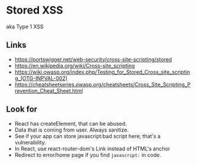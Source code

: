 # Stored XSS

aka Type 1 XSS

## Links

- https://portswigger.net/web-security/cross-site-scripting/stored
- https://en.wikipedia.org/wiki/Cross-site_scripting
- https://wiki.owasp.org/index.php/Testing_for_Stored_Cross_site_scripting_(OTG-INPVAL-002)
- https://cheatsheetseries.owasp.org/cheatsheets/Cross_Site_Scripting_Prevention_Cheat_Sheet.html

## Look for

- React has createElement, that can be abused.
- Data that is coming from user. Always sanitize.
- See if your app can store javascript:bad script here; that's a vulnerability.
- In React, use react-router-dom's Link instead of HTML's anchor 
- Redirect to error/home page if you find `javascript:` in code.

